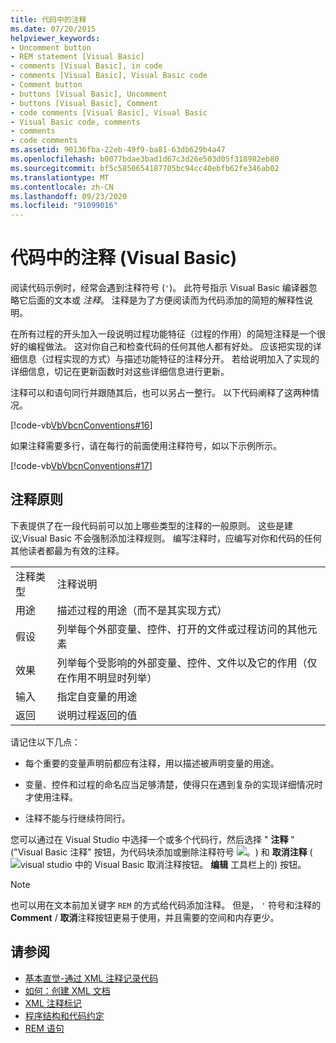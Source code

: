 ```yaml
---
title: 代码中的注释
ms.date: 07/20/2015
helpviewer_keywords:
- Uncomment button
- REM statement [Visual Basic]
- comments [Visual Basic], in code
- comments [Visual Basic], Visual Basic code
- Comment button
- buttons [Visual Basic], Uncomment
- buttons [Visual Basic], Comment
- code comments [Visual Basic], Visual Basic
- Visual Basic code, comments
- comments
- code comments
ms.assetid: 90136fba-22eb-49f9-ba81-63db629b4a47
ms.openlocfilehash: b0077bdae3bad1d67c3d26e503d05f318982eb80
ms.sourcegitcommit: bf5c5850654187705bc94cc40ebfb62fe346ab02
ms.translationtype: MT
ms.contentlocale: zh-CN
ms.lasthandoff: 09/23/2020
ms.locfileid: "91099016"
---
```

# <a name="comments-in-code-visual-basic"></a>代码中的注释 (Visual Basic)

阅读代码示例时，经常会遇到注释符号 (`'`)。 此符号指示 Visual Basic 编译器忽略它后面的文本或 *注释*。 注释是为了方便阅读而为代码添加的简短的解释性说明。  
  
 在所有过程的开头加入一段说明过程功能特征（过程的作用）的简短注释是一个很好的编程做法。 这对你自己和检查代码的任何其他人都有好处。 应该把实现的详细信息（过程实现的方式）与描述功能特征的注释分开。 若给说明加入了实现的详细信息，切记在更新函数时对这些详细信息进行更新。  
  
 注释可以和语句同行并跟随其后，也可以另占一整行。 以下代码阐释了这两种情况。  
  
 [!code-vb[VbVbcnConventions#16](~/samples/snippets/visualbasic/VS_Snippets_VBCSharp/VbVbcnConventions/VB/Class1.vb#16)]  
  
 如果注释需要多行，请在每行的前面使用注释符号，如以下示例所示。  
  
 [!code-vb[VbVbcnConventions#17](~/samples/snippets/visualbasic/VS_Snippets_VBCSharp/VbVbcnConventions/VB/Class1.vb#17)]  
  
## <a name="commenting-guidelines"></a>注释原则  

 下表提供了在一段代码前可以加上哪些类型的注释的一般原则。 这些是建议;Visual Basic 不会强制添加注释规则。 编写注释时，应编写对你和代码的任何其他读者都最为有效的注释。  
  
|||  
|---|---|  
|注释类型|注释说明|  
|用途|描述过程的用途（而不是其实现方式）|  
|假设|列举每个外部变量、控件、打开的文件或过程访问的其他元素|  
|效果|列举每个受影响的外部变量、控件、文件以及它的作用（仅在作用不明显时列举）|  
|输入|指定自变量的用途|  
|返回|说明过程返回的值|  
  
 请记住以下几点：  
  
- 每个重要的变量声明前都应有注释，用以描述被声明变量的用途。  
  
- 变量、控件和过程的命名应当足够清楚，使得只在遇到复杂的实现详细情况时才使用注释。  
  
- 注释不能与行继续符同行。  
  
 您可以通过在 Visual Studio 中选择一个或多个代码行，然后选择 " **注释** " ("Visual Basic 注释" 按钮，为代码块添加或删除注释符号 ![ 。 ](./media/comments-in-code/visual-basic-comment-button.gif)) 和 **取消注释** (![ visual studio 中的 Visual Basic 取消注释按钮。 ](./media/comments-in-code/visual-basic-uncomment-button.gif) **编辑** 工具栏上的) 按钮。  
  
> [!NOTE]
> 也可以用在文本前加关键字 `REM` 的方式给代码添加注释。 但是， `'` 符号和注释的**Comment** / **取消**注释按钮更易于使用，并且需要的空间和内存更少。  
  
## <a name="see-also"></a>请参阅

- [基本直觉-通过 XML 注释记录代码](/archive/msdn-magazine/2009/may/documenting-your-code-with-xml-comments)
- [如何：创建 XML 文档](how-to-create-xml-documentation.md)
- [XML 注释标记](../../language-reference/xmldoc/index.md)
- [程序结构和代码约定](program-structure-and-code-conventions.md)
- [REM 语句](../../language-reference/statements/rem-statement.md)
